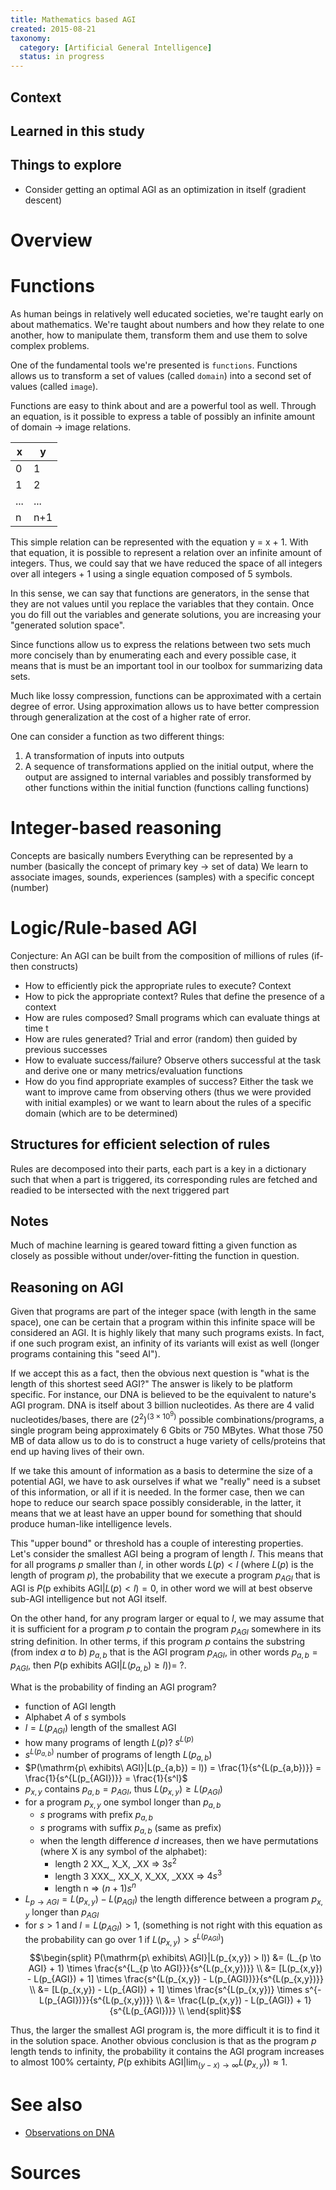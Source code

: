 ```yaml
---
title: Mathematics based AGI
created: 2015-08-21
taxonomy:
  category: [Artificial General Intelligence]
  status: in progress
---
```


## Context

## Learned in this study

## Things to explore

* Consider getting an optimal AGI as an optimization in itself (gradient descent)

# Overview

# Functions

As human beings in relatively well educated societies, we're taught early on about mathematics. We're taught about numbers and how they relate to one another, how to manipulate them, transform them and use them to solve complex problems.

One of the fundamental tools we're presented is `functions`. Functions allows us to transform a set of values (called `domain`) into a second set of values (called `image`).

Functions are easy to think about and are a powerful tool as well. Through an equation, is it possible to express a table of possibly an infinite amount of domain -> image relations.

| x | y |
|---|---|
| 0 | 1 |
| 1 | 2 |
| ... | ... |
| n | n+1 |

This simple relation can be represented with the equation y = x + 1. With that equation, it is possible to represent a relation over an infinite amount of integers. Thus, we could say that we have reduced the space of all integers over all integers + 1 using a single equation composed of 5 symbols.

In this sense, we can say that functions are generators, in the sense that they are not values until you replace the variables that they contain. Once you do fill out the variables and generate solutions, you are increasing your "generated solution space".

Since functions allow us to express the relations between two sets much more concisely than by enumerating each and every possible case, it means that is must be an important tool in our toolbox for summarizing data sets.

Much like lossy compression, functions can be approximated with a certain degree of error. Using approximation allows us to have better compression through generalization at the cost of a higher rate of error.

One can consider a function as two different things:

1. A transformation of inputs into outputs
2. A sequence of transformations applied on the initial output, where the output are assigned to internal variables and possibly transformed by other functions within the initial function (functions calling functions)

# Integer-based reasoning

Concepts are basically numbers
Everything can be represented by a number (basically the concept of primary key -> set of data)
We learn to associate images, sounds, experiences (samples) with a specific concept (number)

# Logic/Rule-based AGI
Conjecture: An AGI can be built from the composition of millions of rules (if-then constructs)
* How to efficiently pick the appropriate rules to execute?
Context
* How to pick the appropriate context?
Rules that define the presence of a context
* How are rules composed?
Small programs which can evaluate things at time t
* How are rules generated?
Trial and error (random) then guided by previous successes
* How to evaluate success/failure?
Observe others successful at the task and derive one or many metrics/evaluation functions
* How do you find appropriate examples of success?
Either the task we want to improve came from observing others (thus we were provided with initial examples) or we want to learn about the rules of a specific domain (which are to be determined)

## Structures for efficient selection of rules
Rules are decomposed into their parts, each part is a key in a dictionary such that when a part is triggered, its corresponding rules are fetched and readied to be intersected with the next triggered part

## Notes

Much of machine learning is geared toward fitting a given function as closely as possible without under/over-fitting the function in question.

## Reasoning on AGI
Given that programs are part of the integer space (with length in the same space), one can be certain that a program within this infinite space will be considered an AGI. It is highly likely that many such programs exists. In fact, if one such program exist, an infinity of its variants will exist as well (longer programs containing this "seed AI").

If we accept this as a fact, then the obvious next question is "what is the length of this shortest seed AGI?" The answer is likely to be platform specific. For instance, our DNA is believed to be the equivalent to nature's AGI program. DNA is itself about 3 billion nucleotides. As there are 4 valid nucleotides/bases, there are $(2^2)^{(3 \times 10^9)}$ possible combinations/programs, a single program being approximately 6 Gbits or 750 MBytes. What those 750 MB of data allow us to do is to construct a huge variety of cells/proteins that end up having lives of their own.

If we take this amount of information as a basis to determine the size of a potential AGI, we have to ask ourselves if what we "really" need is a subset of this information, or all if it is needed. In the former case, then we can hope to reduce our search space possibly considerable, in the latter, it means that we at least have an upper bound for something that should produce human-like intelligence levels.

This "upper bound" or threshold has a couple of interesting properties. Let's consider the smallest AGI being a program of length $l$. This means that for all programs $p$ smaller than $l$, in other words $L(p) < l$ (where $L(p)$ is the length of program $p$), the probability that we execute a program $p_{AGI}$ that is AGI is $P(\mathrm{p\ exhibits\ AGI}|L(p) < l) = 0$, in other word we will at best observe sub-AGI intelligence but not AGI itself.

On the other hand, for any program larger or equal to $l$, we may assume that it is sufficient for a program $p$ to contain the program $p_{AGI}$ somewhere in its string definition. In other terms, if this program $p$ contains the substring (from index $a$ to $b$) $p_{a,b}$ that is the AGI program $p_{AGI}$, in other words $p_{a,b} = p_{AGI}$, then  $P(\mathrm{p\ exhibits\ AGI}|L(p_{a,b}) \ge l)) =\ ?$.

What is the probability of finding an AGI program?
* function of AGI length
* Alphabet $A$ of $s$ symbols
* $l = L(p_{AGI})$ length of the smallest AGI
* how many programs of length $L(p)$? $s^{L(p)}$ 
* $s^{L(p_{a,b})}$ number of programs of length $L(p_{a,b})$
* $P(\mathrm{p\ exhibits\ AGI}|L(p_{a,b}) = l)) = \frac{1}{s^{L(p_{a,b})}} = \frac{1}{s^{L(p_{AGI})}} =  \frac{1}{s^l}$
* $p_{x,y}$ contains $p_{a,b} = p_{AGI}$, thus $L(p_{x,y}) \ge L(p_{AGI})$
* for a program $p_{x,y}$ one symbol longer than $p_{a,b}$ 
	* $s$ programs with prefix $p_{a,b}$
	* $s$ programs with suffix $p_{a,b}$ (same as prefix)
	* when the length difference $d$ increases, then we have permutations (where X is any symbol of the alphabet):
		* length 2 XX_, X_X, _XX => $3s^2$
		* length 3 XXX_, XX_X, X_XX, _XXX => $4s^3$
		* length n => $(n+1)s^n$
* $L_{p \to AGI} = L(p_{x,y}) - L(p_{AGI})$ the length difference between a program $p_{x,y}$ longer than $p_{AGI}$
* for $s > 1$ and $l = L(p_{AGI}) > 1$, (something is not right with this equation as the probability can go over 1 if $L(p_{x,y}) >s^{L(p_{AGI})}$)
$$\begin{split}
P(\mathrm{p\ exhibits\ AGI}|L(p_{x,y}) > l)) &= (L_{p \to AGI} + 1) \times \frac{s^{L_{p \to AGI}}}{s^{L(p_{x,y})}} \\
&= [L(p_{x,y}) - L(p_{AGI}) + 1] \times \frac{s^{L(p_{x,y}) - L(p_{AGI})}}{s^{L(p_{x,y})}} \\
&= [L(p_{x,y}) - L(p_{AGI}) + 1] \times \frac{s^{L(p_{x,y})} \times s^{-L(p_{AGI})}}{s^{L(p_{x,y})}}  \\
&= \frac{L(p_{x,y}) - L(p_{AGI}) + 1}{s^{L(p_{AGI})}} \\
\end{split}$$

Thus, the larger the smallest AGI program is, the more difficult it is to find it in the solution space. Another obvious conclusion is that as the program $p$ length tends to infinity, the probability it contains the AGI program increases to almost 100% certainty, $P(\mathrm{p\ exhibits\ AGI}|\lim_{(y-x) \rightarrow \infty}L(p_{x,y})) \approx 1$.

# See also
* [Observations on DNA](observations-on-dna)

# Sources
